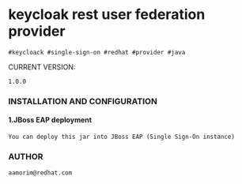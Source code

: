 keycloak rest user federation provider
==============

```
#keycloack #single-sign-on #redhat #provider #java
```

CURRENT VERSION: 
```
1.0.0
```

### INSTALLATION AND CONFIGURATION

#### 1.JBoss EAP deployment
```
You can deploy this jar into JBoss EAP (Single Sign-On instance)
```

### AUTHOR
```
aamorim@redhat.com
```
